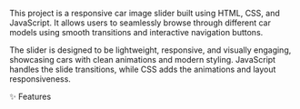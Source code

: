 This project is a responsive car image slider built using HTML, CSS, and JavaScript. 
It allows users to seamlessly browse through different car models using smooth transitions and interactive navigation buttons.

The slider is designed to be lightweight, responsive, and visually engaging, showcasing cars with clean animations and modern styling. 
JavaScript handles the slide transitions, while CSS adds the animations and layout responsiveness.

✨ Features
	
